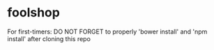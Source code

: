# foolshop

For first-timers:
DO NOT FORGET to properly 'bower install' and 'npm install' after cloning this repo 
